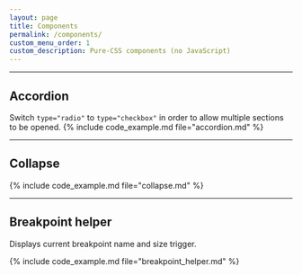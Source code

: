 ```yaml
---
layout: page
title: Components
permalink: /components/
custom_menu_order: 1
custom_description: Pure-CSS components (no JavaScript)
---
```


---

## Accordion
Switch `type="radio"` to `type="checkbox"` in order to allow multiple sections to be opened.
{% include code_example.md file="accordion.md" %}

---

## Collapse
{% include code_example.md file="collapse.md" %}

---

## Breakpoint helper
Displays current breakpoint name and size trigger.

{% include code_example.md file="breakpoint_helper.md" %}
